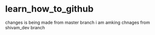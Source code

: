 # learn_how_to_github
changes is being made from master branch 
i am amking chnages from shivam_dev branch
